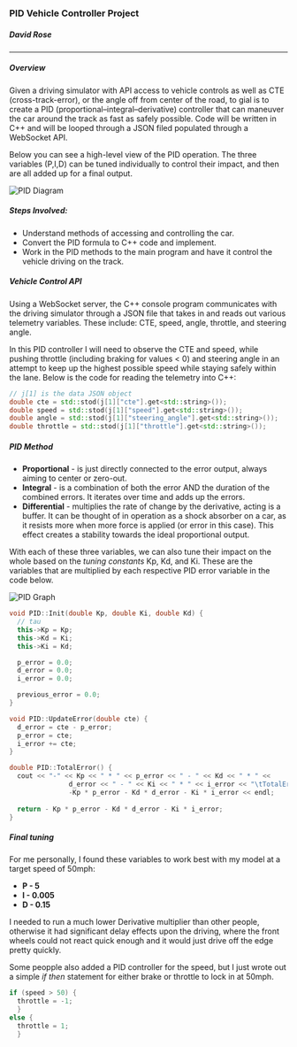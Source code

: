 ### PID Vehicle Controller Project
##### David Rose


-------------------------
##### Overview 
Given a driving simulator with API access to vehicle controls as well as CTE (cross-track-error), or the angle off from center of the road, to gial is to create a PID (proportional–integral–derivative) controller that can maneuver the car around the track as fast as safely possible. Code will be written in C++ and will be looped through a JSON filed populated through a WebSocket API.


Below you can see a high-level view of the PID operation. The three variables (P,I,D) can be tuned individually to control their impact, and then are all added up for a final output.

![PID Diagram](https://github.com/cipher982/PID-Control/blob/master/media/PIDforDummies_pid_simplified.png "PID Diagram")

##### Steps Involved:
- Understand methods of accessing and controlling the car.
- Convert the PID formula to C++ code and implement.
- Work in the PID methods to the main program and have it control the vehicle driving on the track.

##### Vehicle Control API
Using a WebSocket server, the C++ console program communicates with the driving simulator through a JSON file that takes in and reads out various telemetry variables. These include: CTE, speed, angle, throttle, and steering angle.

In this PID controller I will need to observe the CTE and speed, while pushing throttle (including braking for values < 0) and steering angle in an attempt to keep up the highest possible speed while staying safely within the lane. Below is the code for reading the telemetry into C++:



``` cpp 
// j[1] is the data JSON object
double cte = std::stod(j[1]["cte"].get<std::string>());
double speed = std::stod(j[1]["speed"].get<std::string>());
double angle = std::stod(j[1]["steering_angle"].get<std::string>());
double throttle = std::stod(j[1]["throttle"].get<std::string>());
```


##### PID Method
- **Proportional** - is just directly connected to the error output, always aiming to center or zero-out.
- **Integral** - is a combination of both the error AND the duration of the combined errors. It iterates over time and adds up the errors.
- **Differential** - multiplies the rate of change by the derivative, acting is a buffer. It can be thought of in operation as a shock absorber on a car, as it resists more when more force is applied (or error in this case). This effect creates a stability towards the ideal proportional output.

With each of these three variables, we can also tune their impact on the whole based on the *tuning constants* Kp, Kd, and Ki. These are the variables that are multiplied by each respective PID error variable in the code below.

![PID Graph](https://github.com/cipher982/PID-Control/blob/master/media/PID%20Graph.png "PID Graph")

``` cpp
void PID::Init(double Kp, double Ki, double Kd) {
  // tau
  this->Kp = Kp;
  this->Kd = Ki;
  this->Ki = Kd;

  p_error = 0.0;
  d_error = 0.0;
  i_error = 0.0;

  previous_error = 0.0;
}

void PID::UpdateError(double cte) {
  d_error = cte - p_error;  
  p_error = cte;
  i_error += cte;
}

double PID::TotalError() {
  cout << "-" << Kp << " * " << p_error << " - " << Kd << " * " << 
               d_error << " - " << Ki << " * " << i_error << "\tTotalError: " << 
               -Kp * p_error - Kd * d_error - Ki * i_error << endl;
               
  return - Kp * p_error - Kd * d_error - Ki * i_error;
}
```

##### Final tuning
For me personally, I found these variables to work best with my model at a target speed of 50mph:
* **P - 5**
* **I - 0.005**
* **D - 0.15**

I needed to run a much lower Derivative multiplier than other people, otherwise it had significant delay effects upon the driving, where the front wheels could not react quick enough and it would just drive off the edge pretty quickly. 

Some peopple also added a PID controller for the speed, but I just wrote out a simple *if then* statement for either brake or throttle to lock in at 50mph.

``` cpp
if (speed > 50) {
  throttle = -1;
  }
else {
  throttle = 1;
  }
```






